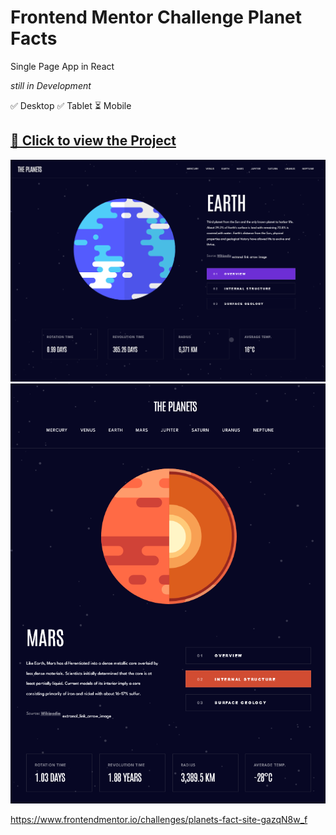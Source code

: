 # Frontend Mentor Challenge Planet Facts
Single Page App in React

*still in Development*

✅ Desktop
✅ Tablet
⏳ Mobile

<h2><a href="https://tom-mate-o.github.io/Planet-Facts-React/" target="_blank">👀 Click to view the Project</a></h2>


<img src="/desktop.png">
<img src="/tablet.png">

https://www.frontendmentor.io/challenges/planets-fact-site-gazqN8w_f